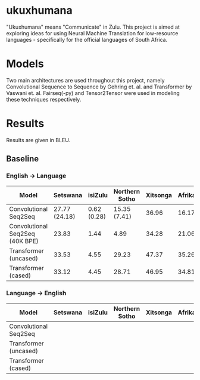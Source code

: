 # ukuxhumana

"Ukuxhumana" means "Communicate" in Zulu. This project is aimed at exploring ideas for using Neural Machine Translation for low-resource languages - specifically for the official languages of South Africa.

# Models
Two main architectures are used throughout this project, namely Convolutional Sequence to Sequence by Gehring et. al. and Transformer by Vaswani et. al. Fairseq(-py) and Tensor2Tensor were used in modeling these techniques respectively.

# Results
Results are given in BLEU.
## Baseline 
### English -> Language
| Model | Setswana | isiZulu | Northern Sotho | Xitsonga | Afrikaans |
| ------- | ------- |------- |------- |------- |------- |
| Convolutional Seq2Seq  | 27.77 (24.18)  | 0.62 (0.28) | 15.35 (7.41) | 36.96 | 16.17 |
| Convolutional Seq2Seq (40K BPE) |  23.83 | 1.44 | 4.89 | 34.28 | 21.06 |
| Transformer (uncased)  | 33.53  | 4.55 | 29.23 | 47.37 | 35.26 |
| Transformer (cased)    | 33.12  | 4.45 | 28.71 | 46.95 | 34.81 |

### Language -> English
| Model | Setswana | isiZulu | Northern Sotho | Xitsonga | Afrikaans |
| ------- | ------- |------- |------- |------- |------- |
| Convolutional Seq2Seq  |   |  |  |  |  |
| Transformer (uncased)  |   |  |  |  |  |
| Transformer (cased)    |   |  |  |  |  |
